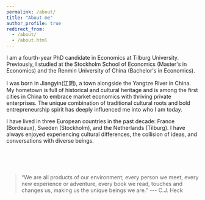 ```yaml
---
permalink: /about/
title: "About me"
author_profile: true
redirect_from: 
  - /about/
  - /about.html
---
```


I am a fourth-year PhD candidate in Economics at Tilburg University. Previously, I studied at the Stockholm School of Economics (Master's in Economics) and the Renmin University of China (Bachelor's in Economics). 

I was born in Jiangyin(江阴), a town alongside the Yangtze River in China. My hometown is full of historical and cultural heritage and is among the first cities in China to embrace market economics with thriving private enterprises. The unique combination of traditional cultural roots and bold entrepreneurship spirit has deeply influenced me into who I am today.

I have lived in three European countries in the past decade: France (Bordeaux), Sweden (Stockholm), and the Netherlands (Tilburg). I have always enjoyed experiencing cultural differences, the collision of ideas, and conversations with diverse beings.

<br>
<br>
<br>


> “We are all products of our environment; every person we meet, every new experience or adventure, every book we read, touches and changes us, making us the unique beings we are.” --- C.J. Heck

